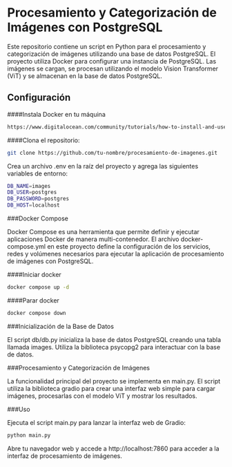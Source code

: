 # Procesamiento y Categorización de Imágenes con PostgreSQL

Este repositorio contiene un script en Python para el procesamiento y categorización de imágenes utilizando una base de datos PostgreSQL. El proyecto utiliza Docker para configurar una instancia de PostgreSQL. Las imágenes se cargan, se procesan utilizando el modelo Vision Transformer (ViT) y se almacenan en la base de datos PostgreSQL.

## Configuración
####Instala Docker en tu máquina
```bash
https://www.digitalocean.com/community/tutorials/how-to-install-and-use-docker-on-ubuntu-22-04
```
####Clona el repositorio:
```bash
git clone https://github.com/tu-nombre/procesamiento-de-imagenes.git
```

Crea un archivo .env en la raíz del proyecto y agrega las siguientes variables de entorno:
```bash
DB_NAME=images
DB_USER=postgres
DB_PASSWORD=postgres
DB_HOST=localhost
```

###Docker Compose

Docker Compose es una herramienta que permite definir y ejecutar aplicaciones Docker de manera multi-contenedor. El archivo docker-compose.yml en este proyecto define la configuración de los servicios, redes y volúmenes necesarios para ejecutar la aplicación de procesamiento de imágenes con PostgreSQL.

####Iniciar docker
```bash
docker compose up -d
```

####Parar docker
```bash
docker compose down
```

###Inicialización de la Base de Datos

El script db/db.py inicializa la base de datos PostgreSQL creando una tabla llamada images. Utiliza la biblioteca psycopg2 para interactuar con la base de datos.

###Procesamiento y Categorización de Imágenes

La funcionalidad principal del proyecto se implementa en main.py. El script utiliza la biblioteca gradio para crear una interfaz web simple para cargar imágenes, procesarlas con el modelo ViT y mostrar los resultados.

###Uso

Ejecuta el script main.py para lanzar la interfaz web de Gradio:
```bash
python main.py
```

Abre tu navegador web y accede a http://localhost:7860 para acceder a la interfaz de procesamiento de imágenes.
